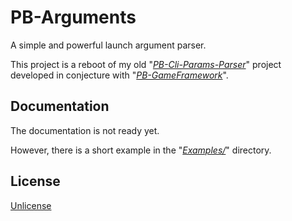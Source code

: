 # PB-Arguments

A simple and powerful launch argument parser.

This project is a reboot of my old "*[PB-Cli-Params-Parser](https://github.com/aziascreations/PB-Cli-Params-Parser)*"
project developed in conjecture with "*[PB-GameFramework](https://github.com/aziascreations/PB-GameFramework)*".

## Documentation

The documentation is not ready yet.

However, there is a short example in the "*[Examples/](Examples)*" directory.

## License

[Unlicense](LICENSE)
